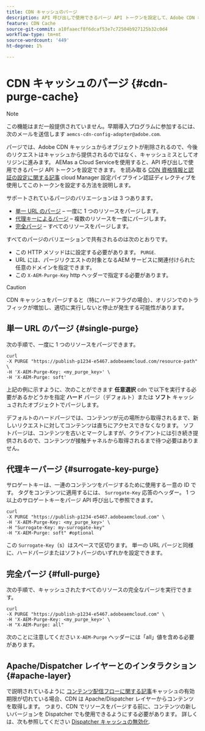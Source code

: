 ```yaml
---
title: CDN キャッシュのパージ
description: API 呼び出しで使用できるパージ API トークンを設定して、Adobe CDN キャッシュからキャッシュされたオブジェクトを削除する方法を説明します。
feature: CDN Cache
source-git-commit: a10faaecf8f6dcaf53e7c72504b927125b32c0d4
workflow-type: tm+mt
source-wordcount: '449'
ht-degree: 1%

---
```


# CDN キャッシュのパージ {#cdn-purge-cache}

>[!NOTE]
>この機能はまだ一般提供されていません。早期導入プログラムに参加するには、次のメールを送信します `aemcs-cdn-config-adopter@adobe.com`.

パージでは、Adobe CDN キャッシュからオブジェクトが削除されるので、今後のリクエストはキャッシュから提供されるのではなく、キャッシュミスとしてオリジンに進みます。
AEMas a Cloud Serviceを使用すると、API 呼び出しで使用できるパージ API トークンを設定できます。 を読み取る [CDN 資格情報と認証の設定に関する記事](/help/implementing/dispatcher/cdn-credentials-authentication.md#purge-API-token) cloud Manager 設定パイプライン認証ディレクティブを使用してこのトークンを設定する方法を説明します。

サポートされているパージのバリエーションは 3 つあります。

* [単一 URL のパージ](#single-purge)  – 一度に 1 つのリソースをパージします。
* [代理キーによるパージ](#surrogate-key-purge)  – 複数のリソースを一度にパージします。
* [完全パージ](#full-purge)  – すべてのリソースをパージします。

すべてのパージのバリエーションで共有されるのは次のとおりです。

* この HTTP メソッドはに設定する必要があります。 `PURGE`.
* URL には、パージリクエストの対象となるAEM サービスに関連付けられた任意のドメインを指定できます。
* この `X-AEM-Purge-Key` http ヘッダーで指定する必要があります。

>[!CAUTION]
>CDN キャッシュをパージすると（特にハードフラグの場合）、オリジンでのトラフィックが増加し、適切に実行しないと停止が発生する可能性があります。

## 単一 URL のパージ {#single-purge}

次の手順で、一度に 1 つのリソースをパージできます。

```
curl
-X PURGE "https://publish-p1234-e5467.adobeaemcloud.com/resource-path" \
-H 'X-AEM-Purge-Key: <my_purge_key>' \
-H 'X-AEM-Purge: soft'
```

上記の例に示すように、次のことができます **任意選択** cdn で以下を実行する必要があるかどうかを指定 **ハード** パージ（デフォルト）または **ソフト** キャッシュされたオブジェクトでパージします。

デフォルトのハードパージでは、コンテンツが元の場所から取得されるまで、新しいリクエストに対してコンテンツは直ちにアクセスできなくなります。 ソフトパージは、コンテンツを古いとマークしますが、クライアントには引き続き提供されるので、コンテンツが接触チャネルから取得されるまで待つ必要はありません。

## 代理キーパージ {#surrogate-key-purge}

サロゲートキーは、一連のコンテンツをパージするために使用する一意の ID です。 タグをコンテンツに適用するには、 `Surrogate-Key` 応答のヘッダー。 1 つ以上のサロゲートキーをパージ API 呼び出しで参照できます。

```
curl
-X PURGE "https://publish-p1234-e5467.adobeaemcloud.com" \
-H 'X-AEM-Purge-Key: <my_purge_key>' \
-H "Surrogate-Key: my-surrogate-key"
-H "X-AEM-Purge: soft" #optional
```

この `Surrogate-Key`（s）はスペースで区切ります。 単一の URL パージと同様に、ハードパージまたはソフトパージのいずれかを設定できます。

## 完全パージ {#full-purge}

次の手順で、キャッシュされたすべてのリソースの完全なパージを実行できます。

```
curl
-X PURGE "https://publish-p1234-e5467.adobeaemcloud.com" \
-H 'X-AEM-Purge-Key: <my_purge_key>' \
-H "X-AEM-Purge: all"
```

次のことに注意してください `X-AEM-Purge` ヘッダーには「all」値を含める必要があります。

## Apache/Dispatcher レイヤーとのインタラクション {#apache-layer}

で説明されているように [コンテンツ配信フローに関する記事](/help/implementing/dispatcher/overview.md)キャッシュの有効期限が切れている場合、CDN は Apache/Dispatcher レイヤーからコンテンツを取得します。 つまり、CDN でリソースをパージする前に、コンテンツの新しいバージョンを Dispatcher でも使用できるようにする必要があります。 詳しくは、次も参照してください [Dispatcher キャッシュの無効化](/help/implementing/dispatcher/caching.md#disp).
